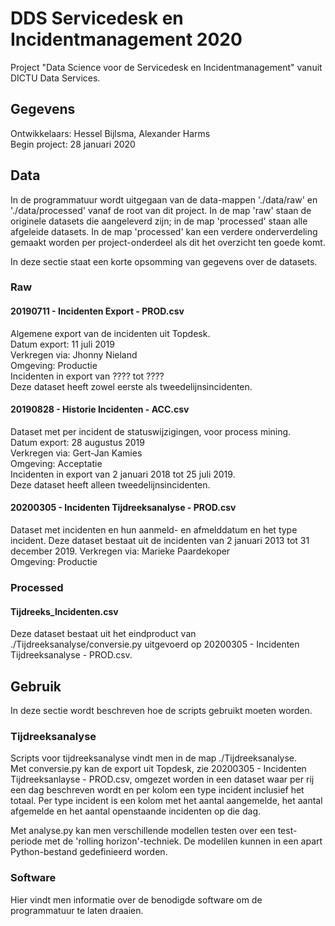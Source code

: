 # DDS Servicedesk en Incidentmanagement 2020

Project "Data Science voor de Servicedesk en Incidentmanagement" vanuit DICTU Data Services. 

## Gegevens
Ontwikkelaars: Hessel Bijlsma, Alexander Harms  
Begin project: 28 januari 2020

## Data
In de programmatuur wordt uitgegaan van de data-mappen './data/raw' en 
'./data/processed' vanaf de root van dit project. In de map 'raw' staan de 
originele datasets die aangeleverd zijn; in de map 'processed' staan alle
afgeleide datasets. In de map 'processed' kan een verdere onderverdeling gemaakt worden
per project-onderdeel als dit het overzicht ten goede komt.

In deze sectie staat een korte opsomming van gegevens over de datasets.
### Raw
#### 20190711 - Incidenten Export - PROD.csv
Algemene export van de incidenten uit Topdesk.   
Datum export: 11 juli 2019  
Verkregen via: Jhonny Nieland  
Omgeving: Productie  
Incidenten in export van ???? tot ????  
Deze dataset heeft zowel eerste als tweedelijnsincidenten.  

#### 20190828 - Historie Incidenten - ACC.csv
Dataset met per incident de statuswijzigingen, voor process mining.  
Datum export: 28 augustus 2019  
Verkregen via: Gert-Jan Kamies  
Omgeving: Acceptatie  
Incidenten in export van 2 januari 2018 tot 25 juli 2019.  
Deze dataset heeft alleen tweedelijnsincidenten.  

#### 20200305 - Incidenten Tijdreeksanalyse - PROD.csv
Dataset met incidenten en hun aanmeld- en afmelddatum en het type incident.
Deze dataset bestaat uit de incidenten van 2 januari 2013 tot 31 december 2019.
Verkregen via: Marieke Paardekoper  
Omgeving: Productie

### Processed
#### Tijdreeks_Incidenten.csv
Deze dataset bestaat uit het eindproduct van ./Tijdreeksanalyse/conversie.py 
uitgevoerd op 20200305 - Incidenten Tijdreeksanalyse - PROD.csv.

## Gebruik
In deze sectie wordt beschreven hoe de scripts gebruikt moeten worden. 

### Tijdreeksanalyse
Scripts voor tijdreeksanalyse vindt men in de map ./Tijdreeksanalyse.  
Met conversie.py kan de export uit Topdesk, zie 20200305 - Incidenten Tijdreeksanlayse - 
PROD.csv, omgezet worden in een dataset waar per rij een dag beschreven wordt 
en per kolom een type incident inclusief het totaal. Per type incident is een kolom met het 
aantal aangemelde, het aantal afgemelde en het aantal openstaande incidenten op die dag.  

Met analyse.py kan men verschillende modellen testen over een test-periode met de 'rolling
 horizon'-techniek. De modelilen kunnen in een apart Python-bestand gedefinieerd worden.  

### Software
Hier vindt men informatie over de benodigde software om de programmatuur te 
laten draaien.
